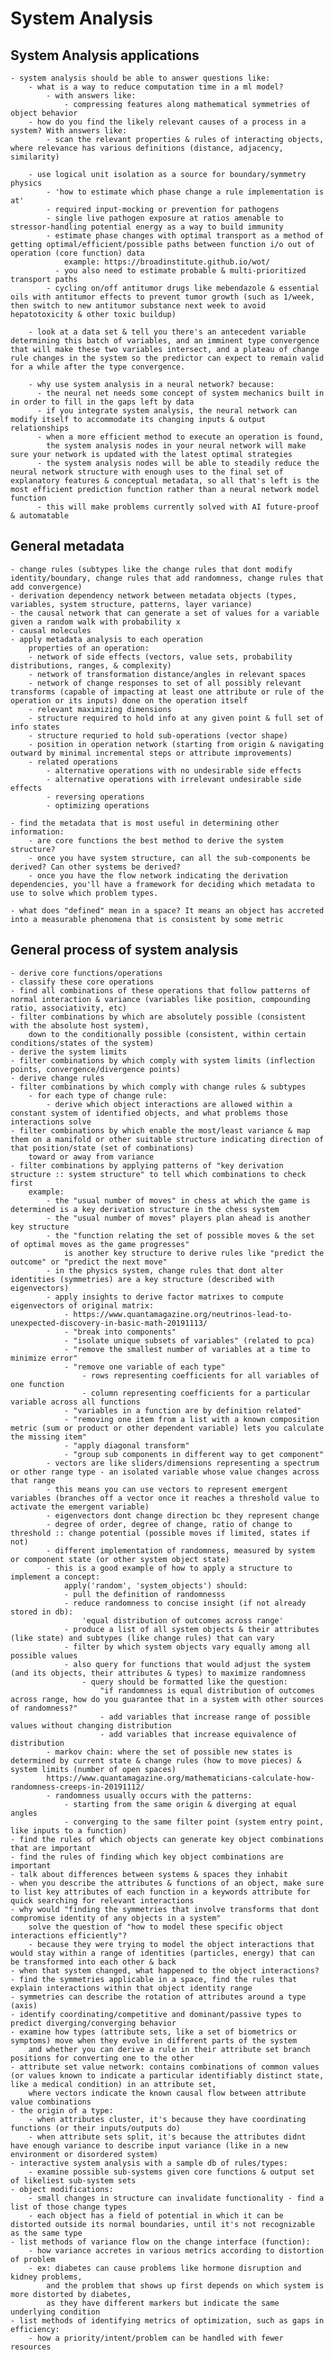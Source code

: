 # System Analysis

## System Analysis applications

	- system analysis should be able to answer questions like:
		- what is a way to reduce computation time in a ml model?
			- with answers like:
				- compressing features along mathematical symmetries of object behavior
		- how do you find the likely relevant causes of a process in a system? With answers like:
			- scan the relevant properties & rules of interacting objects, where relevance has various definitions (distance, adjacency, similarity)

		- use logical unit isolation as a source for boundary/symmetry physics
			- 'how to estimate which phase change a rule implementation is at'
		    - required input-mocking or prevention for pathogens
		   	- single live pathogen exposure at ratios amenable to stressor-handling potential energy as a way to build immunity
			- estimate phase changes with optimal transport as a method of getting optimal/efficient/possible paths between function i/o out of operation (core function) data
			    example: https://broadinstitute.github.io/wot/
			  - you also need to estimate probable & multi-prioritized transport paths
			- cycling on/off antitumor drugs like mebendazole & essential oils with antitumor effects to prevent tumor growth (such as 1/week, then switch to new antitumor substance next week to avoid hepatotoxicity & other toxic buildup)

		- look at a data set & tell you there's an antecedent variable determining this batch of variables, and an imminent type convergence that will make these two variables intersect, and a plateau of change rule changes in the system so the predictor can expect to remain valid for a while after the type convergence.

		- why use system analysis in a neural network? because:
		  - the neural net needs some concept of system mechanics built in in order to fill in the gaps left by data
		  - if you integrate system analysis, the neural network can modify itself to accommodate its changing inputs & output relationships
		  - when a more efficient method to execute an operation is found, 
		    the system analysis nodes in your neural network will make sure your network is updated with the latest optimal strategies
		  - the system analysis nodes will be able to steadily reduce the neural network structure with enough uses to the final set of explanatory features & conceptual metadata, so all that's left is the most efficient prediction function rather than a neural network model function
		  - this will make problems currently solved with AI future-proof & automatable

## General metadata

	- change rules (subtypes like the change rules that dont modify identity/boundary, change rules that add randomness, change rules that add convergence)
	- derivation dependency network between metadata objects (types, variables, system structure, patterns, layer variance)
	- the causal network that can generate a set of values for a variable given a random walk with probability x
	- causal molecules
	- apply metadata analysis to each operation
		properties of an operation:
		- network of side effects (vectors, value sets, probability distributions, ranges, & complexity)
		- network of transformation distance/angles in relevant spaces
		- network of change responses to set of all possibly relevant transforms (capable of impacting at least one attribute or rule of the operation or its inputs) done on the operation itself
		- relevant maximizing dimensions
		- structure required to hold info at any given point & full set of info states
		- structure requried to hold sub-operations (vector shape) 
		- position in operation network (starting from origin & navigating outward by minimal incremental steps or attribute improvements)
		- related operations
			- alternative operations with no undesirable side effects
			- alternative operations with irrelevant undesirable side effects
			- reversing operations
			- optimizing operations

	- find the metadata that is most useful in determining other information:
		- are core functions the best method to derive the system structure?
		- once you have system structure, can all the sub-components be derived? Can other systems be derived?
		- once you have the flow network indicating the derivation dependencies, you'll have a framework for deciding which metadata to use to solve which problem types.

	- what does "defined" mean in a space? It means an object has accreted into a measurable phenomena that is consistent by some metric

## General process of system analysis

	- derive core functions/operations
	- classify these core operations
	- find all combinations of these operations that follow patterns of normal interaction & variance (variables like position, compounding ratio, associativity, etc)
	- filter combinations by which are absolutely possible (consistent with the absolute host system), 
		down to the conditionally possible (consistent, within certain conditions/states of the system)
	- derive the system limits
	- filter combinations by which comply with system limits (inflection points, convergence/divergence points)
	- derive change rules
	- filter combinations by which comply with change rules & subtypes
		- for each type of change rule:
			- derive which object interactions are allowed within a constant system of identified objects, and what problems those interactions solve
	- filter combinations by which enable the most/least variance & map them on a manifold or other suitable structure indicating direction of that position/state (set of combinations) 
		toward or away from variance
	- filter combinations by applying patterns of "key derivation structure :: system structure" to tell which combinations to check first
		example: 
			- the "usual number of moves" in chess at which the game is determined is a key derivation structure in the chess system 
			- the "usual number of moves" players plan ahead is another key structure
			- the "function relating the set of possible moves & the set of optimal moves as the game progresses" 
				is another key structure to derive rules like "predict the outcome" or "predict the next move"
			- in the physics system, change rules that dont alter identities (symmetries) are a key structure (described with eigenvectors)
			- apply insights to derive factor matrixes to compute eigenvectors of original matrix:
				- https://www.quantamagazine.org/neutrinos-lead-to-unexpected-discovery-in-basic-math-20191113/
				- "break into components"
				- "isolate unique subsets of variables" (related to pca)
				- "remove the smallest number of variables at a time to minimize error"
				- "remove one variable of each type"
					- rows representing coefficients for all variables of one function
					- column representing coefficients for a particular variable across all functions
				- "variables in a function are by definition related"
				- "removing one item from a list with a known composition metric (sum or product or other dependent variable) lets you calculate the missing item"
				- "apply diagonal transform"
				- "group sub components in different way to get component"
			- vectors are like sliders/dimensions representing a spectrum or other range type - an isolated variable whose value changes across that range
			- this means you can use vectors to represent emergent variables (branches off a vector once it reaches a threshold value to activate the emergent variable)
			- eigenvectors dont change direction bc they represent change
			- degree of order, degree of change, ratio of change to threshold :: change potential (possible moves if limited, states if not)
			- different implementation of randomness, measured by system or component state (or other system object state)
			- this is a good example of how to apply a structure to implement a concept:
				apply('random', 'system_objects') should:
				- pull the definition of randomnesss
				- reduce randomness to concise insight (if not already stored in db): 
					'equal distribution of outcomes across range'
				- produce a list of all system objects & their attributes (like state) and subtypes (like change rules) that can vary
				- filter by which system objects vary equally among all possible values
				- also query for functions that would adjust the system (and its objects, their attributes & types) to maximize randomness
					- query should be formatted like the question:
						"if randomness is equal distribution of outcomes across range, how do you guarantee that in a system with other sources of randomness?"
						- add variables that increase range of possible values without changing distribution
						- add variables that increase equivalence of distribution
			- markov chain: where the set of possible new states is determined by current state & change rules (how to move pieces) & system limits (number of open spaces)
			https://www.quantamagazine.org/mathematicians-calculate-how-randomness-creeps-in-20191112/
			- randomness usually occurs with the patterns:
				- starting from the same origin & diverging at equal angles
				- converging to the same filter point (system entry point, like inputs to a function)
	- find the rules of which objects can generate key object combinations that are important 
	- find the rules of finding which key object combinations are important
	- talk about differences between systems & spaces they inhabit
	- when you describe the attributes & functions of an object, make sure to list key attributes of each function in a keywords attribute for quick searching for relevant interactions
	- why would "finding the symmetries that involve transforms that dont compromise identity of any objects in a system" 
		solve the question of "how to model these specific object interactions efficiently"?
		- because they were trying to model the object interactions that would stay within a range of identities (particles, energy) that can be transformed into each other & back
	- when that system changed, what happened to the object interactions?
	- find the symmetries applicable in a space, find the rules that explain interactions within that object identity range
	- symmetries can describe the rotation of attributes around a type (axis)
	- identify coordinating/competitive and dominant/passive types to predict diverging/converging behavior
	- examine how types (attribute sets, like a set of biometrics or symptoms) move when they evolve in different parts of the system
		and whether you can derive a rule in their attribute set branch positions for converting one to the other
	- attribute set value network: contains combinations of common values (or values known to indicate a particular identifiably distinct state, like a medical condition) in an attribute set, 
		where vectors indicate the known causal flow between attribute value combinations
	- the origin of a type: 
		- when attributes cluster, it's because they have coordinating functions (or their inputs/outputs do)
		- when attribute sets split, it's because the attributes didnt have enough variance to describe input variance (like in a new environment or disordered system)
	- interactive system analysis with a sample db of rules/types:
		- examine possible sub-systems given core functions & output set of likeliest sub-system sets
	- object modifications:
		- small changes in structure can invalidate functionality - find a list of those change types
		- each object has a field of potential in which it can be distorted outside its normal boundaries, until it's not recognizable as the same type
	- list methods of variance flow on the change interface (function):
		- how variance accretes in various metrics according to distortion of problem
		- ex: diabetes can cause problems like hormone disruption and kidney problems, 
			and the problem that shows up first depends on which system is more distorted by diabetes,
			as they have different markers but indicate the same underlying condition
	- list methods of identifying metrics of optimization, such as gaps in efficiency:
		- how a priority/intent/problem can be handled with fewer resources
